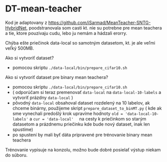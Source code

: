 # DT-mean-teacher

Kod je adaptovany z https://github.com/iSarmad/MeanTeacher-SNTG-HybridNet, poodstranovala som casti kt. nie su 
potrebne pre mean teachera a tie, ktore pouzivaju cudu, lebo ju nemám a hádzali erorry.

Chýba ešte priečinok data-local so samotným datasetom, kt. je ale veľmi veľký 500MB.

Ako si vytvoriť dataset?
- pomocou skriptu `./data-local/bin/prepare_cifar10.sh`

Ako si vytvoriť dataset pre binary mean teachera?
- pomocou skriptu `./data-local/bin/prepare_cifar10.sh`
- ( odporúčam si teraz premenovať `data-local` na `data-local-10-labels` a vytvoriť prázdny `data-local` )
- pôvodný `data-local` obsahoval dataset rozdelený na 10 labelov, ak chceme binárny, použijeme skript 
  `prepare_dataset_to_binMT.py`
   ( kde ak sme vynechali predošlý krok upravíme hodnoty `old = 'data-local-10-labels'` a `cur = 'data-local'  ` na cesty k priečinkom so starým datasetom a prázdnemu priečinku kde bude nový dataset, inak len spustíme)
- po spustení by mali byť dáta pripravené pre trénovanie binary mean teachera


Trénovanie vypisuje na konzolu, možno bude dobré posielať výstup niekam do súboru.
